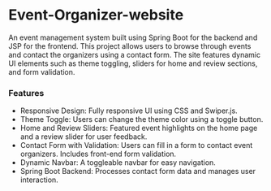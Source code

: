 # Event-Organizer-website
An event management system built using Spring Boot for the backend and JSP for the frontend. This project allows users to browse through events and contact the organizers using a contact form. The site features dynamic UI elements such as theme toggling, sliders for home and review sections, and form validation.

### Features
- Responsive Design: Fully responsive UI using CSS and Swiper.js.
- Theme Toggle: Users can change the theme color using a toggle button.
- Home and Review Sliders: Featured event highlights on the home page and a review slider for user feedback.
- Contact Form with Validation: Users can fill in a form to contact event organizers. Includes front-end form validation.
- Dynamic Navbar: A toggleable navbar for easy navigation.
- Spring Boot Backend: Processes contact form data and manages user interaction.




















